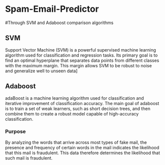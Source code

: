 # Spam-Email-Predictor
#Through SVM and Adaboost comparison algorithms 
## SVM
Support Vector Machine (SVM) is a powerful supervised machine learning algorithm used for classification and regression tasks. Its primary goal is to find an optimal hyperplane that separates data points from different classes with the maximum margin. This margin allows SVM to be robust to noise and generalize well to unseen data]
## Adaboost
adaBoost is a machine learning algorithm used for classification and iterative improvement of classification accuracy. The main goal of adaboost is to train a set of weak learners, such as short decision trees, and then combine them to create a robust model capable of high-accuracy classification.
### Purpose

By analyzing the words that arrive across most types of fake mail, the presence and frequency of certain words in the mail indicates the likelihood that this mail is fraudulent. This data therefore determines the likelihood that such mail is fraudulent.
